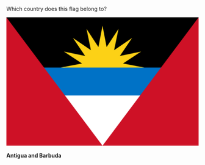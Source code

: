 Which country does this flag belong to?

![Flag of Antigua and Barbuda](images/Flag_of_Antigua_and_Barbuda.svg)
<!--question-->
**Antigua and Barbuda**